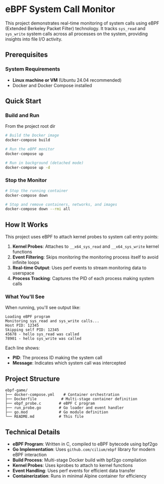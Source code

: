 # eBPF System Call Monitor

This project demonstrates real-time monitoring of system calls using eBPF (Extended Berkeley Packet Filter) technology. It tracks `sys_read` and `sys_write` system calls across all processes on the system, providing insights into file I/O activity.

## Prerequisites

### System Requirements
- **Linux machine or VM** (Ubuntu 24.04 recommended)
- Docker and Docker Compose installed

## Quick Start

### Build and Run

From the project root dir

```bash
# Build the Docker image
docker-compose build

# Run the eBPF monitor
docker-compose up

# Run in background (detached mode)
docker-compose up -d
```

### Stop the Monitor
```bash
# Stop the running container
docker-compose down

# Stop and remove containers, networks, and images
docker-compose down --rmi all
```

## How It Works

This project uses eBPF to attach kernel probes to system call entry points:

1. **Kernel Probes**: Attaches to `__x64_sys_read` and `__x64_sys_write` kernel functions
2. **Event Filtering**: Skips monitoring the monitoring process itself to avoid infinite loops
3. **Real-time Output**: Uses perf events to stream monitoring data to userspace
4. **Process Tracking**: Captures the PID of each process making system calls

### What You'll See

When running, you'll see output like:
```
Loading eBPF program
Monitoring sys_read and sys_write calls...
Host PID: 12345
Skipping self PID: 12345
45678 - hello sys_read was called
78901 - hello sys_write was called
```

Each line shows:
- **PID**: The process ID making the system call
- **Message**: Indicates which system call was intercepted

## Project Structure

```
ebpf-game/
├── docker-compose.yml    # Container orchestration
├── Dockerfile           # Multi-stage container definition
├── ebpf_probe.c        # eBPF C program
├── run_probe.go        # Go loader and event handler
├── go.mod              # Go module definition
└── README.md           # This file
```

## Technical Details

- **eBPF Program**: Written in C, compiled to eBPF bytecode using bpf2go
- **Go Implementation**: Uses `github.com/cilium/ebpf` library for modern eBPF interaction
- **Build Process**: Multi-stage Docker build with bpf2go compilation
- **Kernel Probes**: Uses kprobes to attach to kernel functions
- **Event Handling**: Uses perf events for efficient data transfer
- **Containerization**: Runs in minimal Alpine container for efficiency


